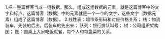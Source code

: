 ﻿1.把一整篇博客当成一组数据，那么，组成这组数据的元素，就是这篇博客中的文字和标点。这篇博客（数据）中的元素就是一个一个的文字，这些文字（数据元素）组成了这篇博客（数据）。
2.线性表：超市条形码和对应价格关系；
  栈：物流装车，先装的后出，后装车的先出来；
  队列：银行排队叫号；
  树：公司组织架构图；
  图：圆桌上大家吃饭就餐，每个人和每盘菜的关系。